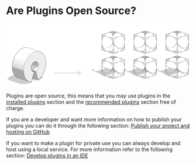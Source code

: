 # Are Plugins Open Source?



![](../../.gitbook/assets/c18.PNG)

Plugins are open source, this means that you may use plugins in the [installed plugins](../how-to-use-plug-ins/the-plugin-manager.md#installed-plugins) section and the [recommended plugins](../how-to-use-plug-ins/the-plugin-manager.md#recommended-plugins) section free of charge.&#x20;

If you are a developer and want more information on how to publish your plugins you can do it through the following section: [Publish your project and hosting on GitHub](../how-to-develop-plug-ins/advanced-using-your-own-ide/deployment/hosting-on-github.md)&#x20;

If you want to make a plugin for private use you can always develop and host using a local service. For more information refer to the following section: [Develop plugins in an IDE ](../how-to-develop-plug-ins/advanced-using-your-own-ide/set-up-and-cloning/develop-plugins-in-an-ide.md)

